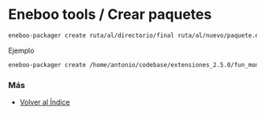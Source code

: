# Eneboo tools / Crear paquetes

```sh
eneboo-packager create ruta/al/directorio/final ruta/al/nuevo/paquete.eneboopkg
```
Ejemplo

```sh
eneboo-packager create /home/antonio/codebase/extensiones_2.5.0/fun_monterelax/build/final /home/antonio/paquetes/fun_monterelax.eneboopkg
```

### Más

- [Volver al Índice](./index.md)
